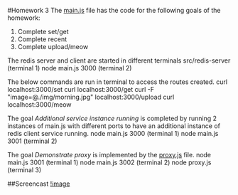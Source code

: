 #Homework 3
The [main.js](/main.js) file has the code for the following goals of the homework:

1. Complete set/get 
2. Complete recent 
3. Complete upload/meow

The redis server and client are started in different terminals
	src/redis-server (terminal 1)
	node main.js 3000 (terminal 2)

The below commands are run in terminal to access the routes created. 
	curl localhost:3000/set
	curl localhost:3000/get
	curl -F "image=@./img/morning.jpg" localhost:3000/upload
	curl localhost:3000/meow

The goal *Additional service instance running* is completed by running 2 instances of main.js with different ports to have an additional instance of redis client service running.
	node main.js 3000 (terminal 1)
	node main.js 3001 (terminal 2)

The goal *Demonstrate proxy* is implemented by the [proxy.js](/proxy.js) file.
	node main.js 3001 (terminal 1)
	node main.js 3002 (terminal 2)
	node proxy.js (terminal 3)


##Screencast
[!image](/img/hw3.gif)